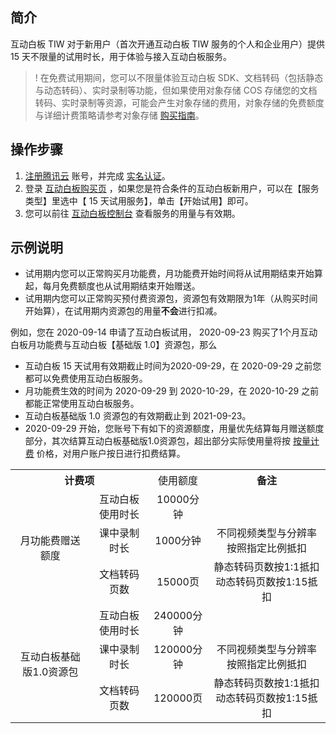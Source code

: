 ## 简介

互动白板 TIW 对于新用户（首次开通互动白板 TIW 服务的个人和企业用户）提供 15 天不限量的试用时长，用于体验与接入互动白板服务。

>! 在免费试用期间，您可以不限量体验互动白板 SDK、文档转码（包括静态与动态转码）、实时录制等功能，但如果使用对象存储 COS 存储您的文档转码、实时录制等资源，可能会产生对象存储的费用，对象存储的免费额度与详细计费策略请参考对象存储 [购买指南](https://cloud.tencent.com/document/product/436/16871)。

## 操作步骤

1. [注册腾讯云](https://cloud.tencent.com/document/product/378/17985) 账号，并完成 [实名认证](https://cloud.tencent.com/document/product/378/3629)。
2. 登录 [互动白板购买页](https://buy.cloud.tencent.com/tiw) ，如果您是符合条件的互动白板新用户，可以在【服务类型】里选中【 15 天试用服务】，单击【开始试用】即可。
3. 您可以前往 [互动白板控制台](https://console.cloud.tencent.com/tiw) 查看服务的用量与有效期。

## 示例说明

- 试用期内您可以正常购买月功能费，月功能费开始时间将从试用期结束开始算起，每月免费额度也从试用期结束开始赠送。
- 试用期内您可以正常购买预付费资源包，资源包有效期限为1年（从购买时间开始算），在试用期内资源包的用量**不会**进行扣减。

例如，您在 2020-09-14 申请了互动白板试用， 2020-09-23 购买了1个月互动白板月功能费与互动白板【基础版 1.0】资源包，那么

- 互动白板 15 天试用有效期截止时间为2020-09-29，在 2020-09-29 之前您都可以免费使用互动白板服务。
- 月功能费生效的时间为 2020-09-29 到 2020-10-29，在 2020-10-29 之前都能正常使用互动白板服务。
- 互动白板基础版 1.0 资源包的有效期截止到 2021-09-23。
- 2020-09-29 开始，您账号下有如下的资源额度，用量优先结算每月赠送额度部分，其次结算互动白板基础版1.0资源包，超出部分实际使用量将按 [按量计费](./产品定价.md) 价格，对用户账户按日进行扣费结算。

<table>
<tbody>
  <tr>
    <th style="text-align:center" colspan="2">计费项</th>
    <th style="text-align:center"><span style="font-weight:400;font-style:normal">使用额度</span></th>
    <th style="text-align:center">备注</th>
  </tr>
  <tr>
    <td style="text-align:center" rowspan="3">月功能费赠送额度</td>
    <td style="text-align:center">互动白板使用时长</td>
    <td style="text-align:center">10000分钟</td>
    <td style="text-align:center"></td>
  </tr>
  <tr>
    <td style="text-align:center">课中录制时长</td>
    <td style="text-align:center">1000分钟</td>
    <td style="text-align:center">不同视频类型与分辨率按照指定比例抵扣</td>
  </tr>
  <tr>
    <td style="text-align:center">文档转码页数</td>
    <td style="text-align:center">15000页</td>
    <td style="text-align:center">静态转码页数按1:1抵扣<br/>动态转码页数按1:15抵扣</td>
  </tr>

  <tr>
    <td style="text-align:center" rowspan="3">互动白板基础版1.0资源包</td>
    <td style="text-align:center"><span style="font-weight:400;font-style:normal">互动白板使用时长</span></td>
    <td style="text-align:center">240000分钟</td>
    <td style="text-align:center"></td>
  </tr>
  <tr>
    <td style="text-align:center">课中录制时长</td>
    <td style="text-align:center">120000分钟</td>
    <td style="text-align:center">不同视频类型与分辨率按照指定比例抵扣</td>
  </tr>
  <tr>
    <td style="text-align:center">文档转码页数</td>
    <td style="text-align:center">120000页</td>
    <td style="text-align:center">静态转码页数按1:1抵扣<br/>动态转码页数按1:15抵扣</td>
  </tr>
</tbody>
</table>
